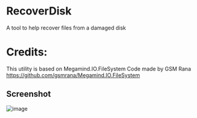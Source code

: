 # RecoverDisk
A tool to help recover files from a damaged disk

# Credits:
This utility is based on Megamind.IO.FileSystem Code made by GSM Rana  
https://github.com/gsmrana/Megamind.IO.FileSystem

## Screenshot
![image](https://user-images.githubusercontent.com/5813568/196054389-11263c28-52a0-4324-9e68-9d1931e9e0a3.png)
